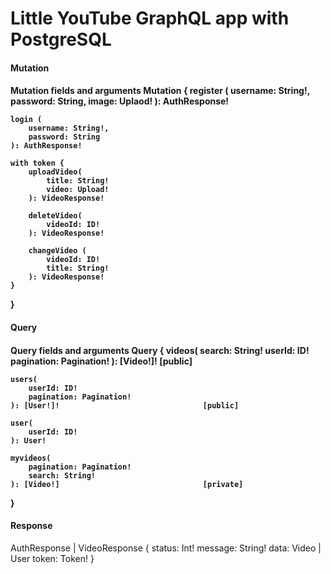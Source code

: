 <h1>Little YouTube GraphQL app with PostgreSQL</h1>

<h4>Mutation<h4>
Mutation fields and arguments
Mutation {
    register (
        username: String!, 
        password: String, 
        image: Uplaod!
    ): AuthResponse!

    login (
        username: String!,
        password: String
    ): AuthResponse!

    with token {
        uploadVideo(
            title: String!
            video: Upload!
        ): VideoResponse!

        deleteVideo(
            videoId: ID!
        ): VideoResponse!

        changeVideo (
            videoId: ID!
            title: String!
        ): VideoResponse!
    }
}
<h4>Query<h4>
Query fields and arguments
Query {
    videos(
        search: String!
        userId: ID!
        pagination: Pagination!
    ): [Video!]!                               [public]

    users(
        userId: ID!
        pagination: Pagination!
    ): [User!]!                                [public]

    user(
        userId: ID!
    ): User!

    myvideos(
        pagination: Pagination!
        search: String!
    ): [Video!]                                [private]
}
<h4>Response</h4>
AuthResponse | VideoResponse {
    status: Int!
    message: String!
    data: Video | User
    token: Token!
}